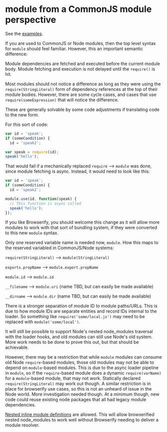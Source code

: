 # module from a CommonJS module perspective

See the [examples](https://github.com/jrburke/module/blob/master/docs/examples.md).

If you are used to CommonJS or Node modules, then the top level syntax for `module` should feel familiar. However, this an important semantic difference:

Module dependencies are fetched and executed before the current module body. Module fetching and execution is not delayed until the `require()` is hit.

Most modules should not notice a difference as long as they were using the `require(StringLiteral)` form of dependency references at the top of their module bodies. However, there are some cycle cases, and cases that use `require(someExpression)` that will notice the difference.

These are generally solvable by some code adjustments if translating code to the new form.

For this sort of code:

```javascript
var id = 'speak';
if (someCondition) {
  id = 'speak2';

var speak = require(id);
speak('hello');
```

That would fail if a mechanically replaced `require` --> `module` was done, since module fetching is async. Instead, it would need to look like this:

```javascript
var id = 'speak';
if (someCondition) {
  id = 'speak2';

module.use(id, function(speak) {
  // This function is async called
  speak('hello');
});
```

If you like Browserify, you should welcome this change as it will allow more modules to work with that sort of bundling system, if they were converted to this new `module` syntax.

Only one reserved variable name is needed now, `module`. How this maps to the reserved variabled in CommonJS/Node systems:

`require(StringLiteral)` --> `module(StringLiteral)`

`exports.propName` --> `module.export.propName`

`module.id` --> `module.id`

`__filename` --> `module.uri` (name TBD, but can easily be made available)

`__dirname` --> `module.dir` (name TBD, but can easily be made available)


There is a stronger separation of module ID to module paths/URLs. This is due to how module IDs are separate entities and record IDs internal to the loader. So something like `require('some/local.js')` may need to be replaced with `module('some/local')`.

It will still be possible to support Node's nested node_modules traversal with the loader hooks, and old modules can still use Node's old system. More work needs to be done to prove this out, but that should be achievable.

However, there may be a restriction that while `module` modules can consume old Node `require`-based modules, those old modules may not be able to depend on `module`-based modules. This is due to the async loader pipeline in `module`, so if the `require`-based module does a dynamic `require(varName)` for a `module`-based module, that may not work. Statically declared `require(StringLiteral)` may work out though. A similar restriction is in place for browserify use cases, so this is not an unheard of issue in the Node world. More investigation needed though. At a minimum though, new code could reuse existing node packages that all had legacy module dependencies.

[Nested inline module definitions](https://github.com/jrburke/module/blob/master/docs/api.md#multiple-local-modules) are allowed. This will allow browserified nested node_modules to work well without Browserify needing to deliver a module resolver.
